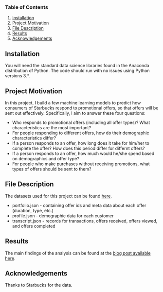 ### Table of Contents

  1. [Installation](#installation)
  2. [Project Motivation](#motivation)
  3. [File Description](#files)
  4. [Results](#results)
  5. [Acknowledgements](#acknowledge)
  
## Installation <a name = "installation"></a>

You will need the standard data science libraries found in the Anaconda distribution of Python. The code should run with no issues using Python versions 3.*.

## Project Motivation <a name = "motivation"></a>
In this project, I build a few machine learning models to predict how consumers of Starbucks respond to promotional offers, so that offers will be sent out effectively. Specifically, I aim to answer these four questions: 

* Who responds to promotional offers (including all offer types)? What characteristics are the most important?
* For people responding to different offers, how do their demographic characteristics differ?
* If a person responds to an offer, how long does it take for him/her to complete the offer? How does this period differ for differnt offers?
* If a person responds to an offer, how much would he/she spend based on demographics and offer type?
* For people who make purchases without receiving promotions, what types of offers should be sent to them?


## File Description <a name = "files"></a>

The datasets used for this project can be found [here](https://drive.google.com/drive/folders/11I4soh4EZWUnL4DMnm8dKSF-fU9h-J2e?usp=sharing). 

* portfolio.json - containing offer ids and meta data about each offer (duration, type, etc.)
* profile.json - demographic data for each customer
* transcript.json - records for transactions, offers received, offers viewed, and offers completed

## Results <a name = "results"></a>

The main findings of the analysis can be found at the [blog post available here](). 

## Acknowledgements <a name = "acknowledge"></a>
  
Thanks to Starbucks for the data.
